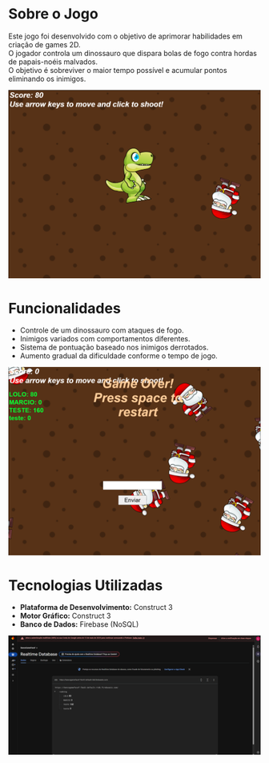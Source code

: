 # Sobre o Jogo

Este jogo foi desenvolvido com o objetivo de aprimorar habilidades em criação de games 2D.  
O jogador controla um dinossauro que dispara bolas de fogo contra hordas de papais-noéis malvados.  
O objetivo é sobreviver o maior tempo possível e acumular pontos eliminando os inimigos.

![Imagem do Jogo](game.png)

# Funcionalidades

- Controle de um dinossauro com ataques de fogo.
- Inimigos variados com comportamentos diferentes.
- Sistema de pontuação baseado nos inimigos derrotados.
- Aumento gradual da dificuldade conforme o tempo de jogo.

![Tela de Game Over](gameover.png)

# Tecnologias Utilizadas

- **Plataforma de Desenvolvimento:** Construct 3  
- **Motor Gráfico:** Construct 3  
- **Banco de Dados:** Firebase (NoSQL)

![Logo do Firebase](firebase.png)
